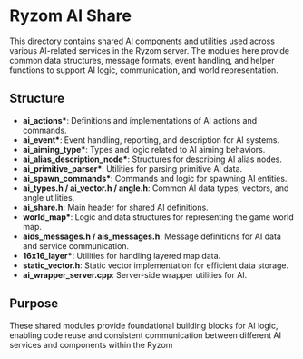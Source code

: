 # Ryzom AI Share

This directory contains shared AI components and utilities used across various AI-related services in the Ryzom server. The modules here provide common data structures, message formats, event handling, and helper functions to support AI logic, communication, and world representation.

## Structure

- **ai_actions\***: Definitions and implementations of AI actions and commands.
- **ai_event\***: Event handling, reporting, and description for AI systems.
- **ai_aiming_type\***: Types and logic related to AI aiming behaviors.
- **ai_alias_description_node\***: Structures for describing AI alias nodes.
- **ai_primitive_parser\***: Utilities for parsing primitive AI data.
- **ai_spawn_commands\***: Commands and logic for spawning AI entities.
- **ai_types.h / ai_vector.h / angle.h**: Common AI data types, vectors, and angle utilities.
- **ai_share.h**: Main header for shared AI definitions.
- **world_map\***: Logic and data structures for representing the game world map.
- **aids_messages.h / ais_messages.h**: Message definitions for AI data and service communication.
- **16x16_layer\***: Utilities for handling layered map data.
- **static_vector.h**: Static vector implementation for efficient data storage.
- **ai_wrapper_server.cpp**: Server-side wrapper utilities for AI.

## Purpose

These shared modules provide foundational building blocks for AI logic, enabling code reuse and consistent communication between different AI services and components within the Ryzom